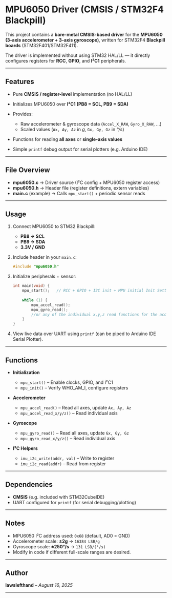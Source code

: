 # MPU6050 Driver (CMSIS / STM32F4 Blackpill)

This project contains a **bare-metal CMSIS-based driver** for the **MPU6050 (3-axis accelerometer + 3-axis gyroscope)**, written for STM32F4 **Blackpill boards** (STM32F401/STM32F411).

The driver is implemented without using STM32 HAL/LL — it directly configures registers for **RCC**, **GPIO**, and **I²C1** peripherals.

---

## Features

* Pure **CMSIS / register-level** implementation (no HAL/LL)
* Initializes MPU6050 over **I²C1 (PB8 = SCL, PB9 = SDA)**
* Provides:

  * Raw accelerometer & gyroscope data (`Accel_X_RAW`, `Gyro_X_RAW`, …)
  * Scaled values (`Ax, Ay, Az` in *g*, `Gx, Gy, Gz` in *°/s*)
* Functions for reading **all axes** or **single-axis values**
* Simple `printf` debug output for serial plotters (e.g. Arduino IDE)

---

## File Overview

* **mpu6050.c** → Driver source (I²C config + MPU6050 register access)
* **mpu6050.h** → Header file (register definitions, extern variables)
* **main.c** (example) → Calls `mpu_start()` + periodic sensor reads

---

## Usage

1. Connect MPU6050 to STM32 Blackpill:

   * **PB8 → SCL**
   * **PB9 → SDA**
   * **3.3V / GND**
2. Include header in your `main.c`:

   ```c
   #include "mpu6050.h"
   ```
3. Initialize peripherals + sensor:

   ```c
   int main(void) {
       mpu_start();   // RCC + GPIO + I2C init + MPU initial Init Settings
      
       while (1) {
           mpu_accel_read();
           mpu_gyro_read();
           //or any of the individual x,y,z read functions for the accel/gyro
       }
   }
   ```
4. View live data over UART using `printf` (can be piped to Arduino IDE Serial Plotter).

---

## Functions

* **Initialization**

  * `mpu_start()` – Enable clocks, GPIO, and I²C1
  * `mpu_init()` – Verify WHO\_AM\_I, configure registers
* **Accelerometer**

  * `mpu_accel_read()` – Read all axes, update `Ax, Ay, Az`
  * `mpu_accel_read_x/y/z()` – Read individual axis
* **Gyroscope**

  * `mpu_gyro_read()` – Read all axes, update `Gx, Gy, Gz`
  * `mpu_gyro_read_x/y/z()` – Read individual axis
* **I²C Helpers**

  * `imu_i2c_write(addr, val)` – Write to register
  * `imu_i2c_read(addr)` – Read from register

---

## Dependencies

* **CMSIS** (e.g. included with STM32CubeIDE)
* UART configured for `printf` (for serial debugging/plotting)

---

##  Notes

* MPU6050 I²C address used: `0x68` (default, AD0 = GND)
* Accelerometer scale: **±2g** → `16384 LSB/g`
* Gyroscope scale: **±250°/s** → `131 LSB/(°/s)`
* Modify in code if different full-scale ranges are desired.

---

## Author

**lawslefthand** – *August 16, 2025*

---

